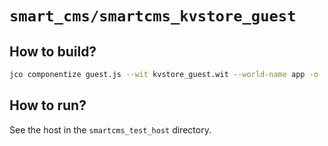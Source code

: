 # `smart_cms/smartcms_kvstore_guest`

## How to build?

```bash
jco componentize guest.js --wit kvstore_guest.wit --world-name app -o ../smartcms_test_host/guest.wasm --disable stdio random clocks http
```

## How to run?

See the host in the `smartcms_test_host` directory.